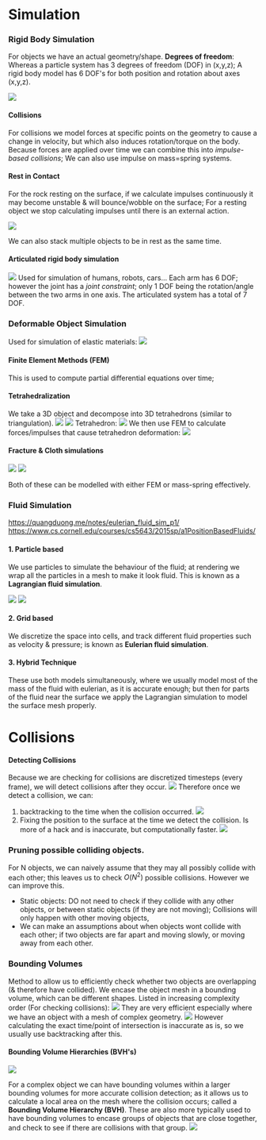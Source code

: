 # Simulation

### Rigid Body Simulation
For objects we have an actual geometry/shape.
**Degrees of freedom**: Whereas a particle system has 3 degrees of freedom (DOF) in (x,y,z); A rigid body model has 6 DOF's for both position and rotation about axes (x,y,z).

![](misc/Pasted%20image%2020231026160827.png)

#### Collisions
For collisions we model forces at specific points on the geometry to cause a change in velocity, but which also induces rotation/torque on the body.
Because forces are applied over time we can combine this into *impulse-based collisions*; We can also use impulse on mass=spring systems.

#### Rest in Contact
For the rock resting on the surface, if we calculate impulses continuously it may become unstable & will bounce/wobble on the surface; For a resting object we stop calculating impulses until there is an external action.

![](misc/Pasted%20image%2020231026162301.png)

We can also stack multiple objects to be in rest as the same time.


#### Articulated rigid body simulation

![](misc/Pasted%20image%2020231026162754.png)
Used for simulation of humans, robots, cars...
Each arm has 6 DOF; however the joint has a *joint constraint*; only 1 DOF being the rotation/angle between the two arms in one axis. The articulated system has a total of 7 DOF.

### Deformable Object Simulation
Used for simulation of elastic materials:
![](misc/Pasted%20image%2020231026164419.png)

#### Finite Element Methods (FEM)
This is used to compute partial differential equations over time;

#### Tetrahedralization
We take a 3D object and decompose into 3D tetrahedrons (similar to triangulation).
![](misc/Pasted%20image%2020231027130833.png) ![](misc/Pasted%20image%2020231027130904.png)
Tetrahedron:
![](misc/Pasted%20image%2020231027131013.png)
We then use FEM to calculate forces/impulses that cause tetrahedron deformation:
![](misc/Pasted%20image%2020231027131129.png)

#### Fracture & Cloth simulations
![](misc/Pasted%20image%2020231027133650.png)
![](misc/Pasted%20image%2020231027133702.png)

Both of these can be modelled with either FEM or mass-spring effectively.

### Fluid Simulation
https://quangduong.me/notes/eulerian_fluid_sim_p1/
https://www.cs.cornell.edu/courses/cs5643/2015sp/a1PositionBasedFluids/
#### 1. Particle based
We use particles to simulate the behaviour of the fluid; at rendering we wrap all the particles in a mesh to make it look fluid.
This is known as a **Lagrangian fluid simulation**.

![](misc/Pasted%20image%2020231027134101.png)
![](misc/Pasted%20image%2020231027134111.png)

#### 2. Grid based
We discretize the space into cells, and track different fluid properties such as velocity & pressure; is known as **Eulerian fluid simulation**.

#### 3. Hybrid Technique
These use both models simultaneously, where we usually model most of the mass of the fluid with eulerian, as it is accurate enough; but then for parts of the fluid near the surface we apply the Lagrangian simulation to model the surface mesh properly.

# Collisions

#### Detecting Collisions
Because we are checking for collisions are discretized timesteps (every frame), we will detect collisions after they occur.
![](misc/Pasted%20image%2020231027141354.png)
Therefore once we detect a collision, we can:

1. backtracking to the time when the collision occurred.
![](misc/Pasted%20image%2020231027141447.png)
2. Fixing the position to the surface at the time we detect the collision. Is more of a hack and is inaccurate, but computationally faster.
![](misc/Pasted%20image%2020231027141540.png)

### Pruning possible colliding objects.
For N objects, we can naively assume that they may all possibly collide with each other; this leaves us to check $O(N^2)$ possible collisions. However we can improve this.

- Static objects: DO not need to check if they collide with any other objects, or between static objects (if they are not moving); Collisions will only happen with other moving objects,
- We can make an assumptions about when objects wont collide with each other; if two objects are far apart and moving slowly, or moving away from each other.

### Bounding Volumes
Method to allow us to efficiently check whether two objects are overlapping (& therefore have collided). We encase the object mesh in a bounding volume, which can be different shapes.
Listed in increasing complexity order (For checking collisions):
![](misc/Pasted%20image%2020231027142411.png)
They are very efficient especially where we have an object with a mesh of complex geometry.
![](misc/Pasted%20image%2020231027142554.png)
However calculating the exact time/point of intersection is inaccurate as is, so we usually use backtracking after this.

#### Bounding Volume Hierarchies (BVH's)
![](misc/Pasted%20image%2020231027142920.png)

For a complex object we can have bounding volumes within a larger bounding volumes for more accurate collision detection; as it allows us to calculate a local area on the mesh where the collision occurs; called a **Bounding Volume Hierarchy (BVH)**.
These are also more typically used to have bounding volumes to encase groups of objects that are close together, and check to see if there are collisions with that group.
![](misc/Pasted%20image%2020231027143409.png)

